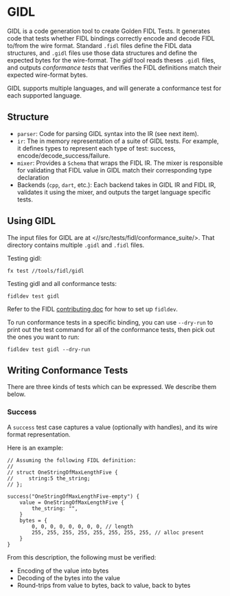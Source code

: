 # GIDL

GIDL is a code generation tool to create Golden FIDL Tests. It generates code
that tests whether FIDL bindings correctly encode and decode FIDL to/from the
wire format. Standard `.fidl` files define the FIDL data structures, and `.gidl`
files use those data structures and define the expected bytes for the
wire-format. The _gidl_ tool reads theses `.gidl` files, and outputs
_conformance tests_ that verifies the FIDL definitions match their expected
wire-format bytes.

GIDL supports multiple languages, and will generate a conformance test for each
supported language.

## Structure

* `parser`: Code for parsing GIDL syntax into the IR (see next item).
* `ir`: The in memory representation of a suite of GIDL tests. For example, it
  defines types to represent each type of test: success, encode/decode_success/failure.
* `mixer`: Provides a `Schema` that wraps the FIDL IR. The mixer is responsible
  for validating that FIDL value in GIDL match their corresponding type
  declaration
* Backends (`cpp`, `dart`, etc.): Each backend takes in GIDL IR and FIDL IR,
  validates it using the mixer, and outputs the target language specific tests.

## Using GIDL

The input files for GIDL are at <//src/tests/fidl/conformance_suite/>. That
directory contains multiple `.gidl` and `.fidl` files.

Testing gidl:

    fx test //tools/fidl/gidl

Testing gidl and all conformance tests:

    fidldev test gidl

Refer to the FIDL [contributing doc][contributing] for how to set up `fidldev`.

To run conformance tests in a specific binding, you can use `--dry-run` to print
out the test command for all of the conformance tests, then pick out the ones
you want to run:

    fidldev test gidl --dry-run

## Writing Conformance Tests

There are three kinds of tests which can be expressed. We describe them below.

### Success

A `success` test case captures a value (optionally with handles), and its wire
format representation.

Here is an example:

    // Assuming the following FIDL definition:
    //
    // struct OneStringOfMaxLengthFive {
    //     string:5 the_string;
    // };

    success("OneStringOfMaxLengthFive-empty") {
        value = OneStringOfMaxLengthFive {
            the_string: "",
        }
        bytes = {
            0, 0, 0, 0, 0, 0, 0, 0, // length
            255, 255, 255, 255, 255, 255, 255, 255, // alloc present
        }
    }

From this description, the following must be verified:

* Encoding of the value into bytes
* Decoding of the bytes into the value
* Round-trips from value to bytes, back to value, back to bytes

[fx set]: https://fuchsia.dev/fuchsia-src/development/workflows/fx#configure-a-build
[contributing]: /docs/contribute/contributing-to-fidl
